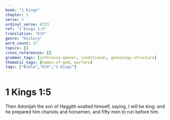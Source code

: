 ```yaml
---
book: "1 Kings"
chapter: 1
verse: 5
ordinal_verse: 8723
ref: "1 Kings 1:5"
translation: "KJV"
genre: "History"
word_count: 27
topics: []
cross_references: []
grammar_tags: [inference-opener, conditional, genealogy-structure]
thematic_tags: [names-of-god, warfare]
tags: ["Bible","KJV","1-Kings"]
---
```


# 1 Kings 1:5

Then Adonijah the son of Haggith exalted himself, saying, I will be king: and he prepared him chariots and horsemen, and fifty men to run before him.

